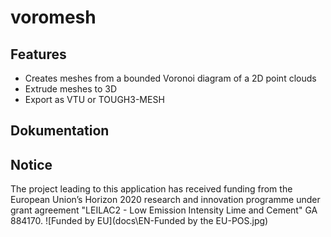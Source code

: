 # voromesh

## Features
- Creates meshes from a bounded Voronoi diagram of a 2D point clouds 
- Extrude meshes to 3D
- Export as VTU or TOUGH3-MESH

## Dokumentation

## Notice
The project leading to this application has received funding from the European Union’s Horizon 2020 research and innovation programme under grant agreement "LEILAC2 - Low Emission Intensity Lime and Cement" GA 884170. 
![Funded by EU](docs\EN-Funded by the EU-POS.jpg)

